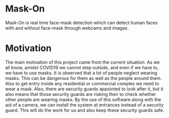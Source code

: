 # Mask-On
Mask-On is real time face-mask detection which can detect human faces with and without face-mask through webcams and images.

# Motivation
The main motivation of this project came from the current situation. As we all know, 
amidst COVID19 we cannot step outside, and even if we have to, we have to use 
masks. It is observed that a lot of people neglect wearing masks. This can be dangerous 
for them as well as the people around them. Also to get entry inside any residential or 
commercial complex we need to wear a mask. Also, there are security guards appointed 
to look after it, but it also means that those security guards are risking their to check 
whether other people are wearing masks. By the use of this software along with the aid 
of a camera, we can install the system at entrances instead of a security guard. This will 
do the work for us and also keep these security guards safe. 
